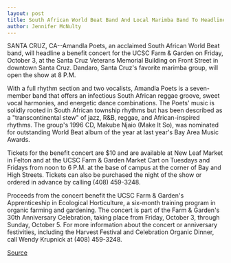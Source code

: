 ```yaml
---
layout: post
title: South African World Beat Band And Local Marimba Band To Headline Benefit Dance Concert For UCSC Farm & Garden On Friday, October 3
author: Jennifer McNulty
---
```


SANTA CRUZ, CA--Amandla Poets, an acclaimed South African World Beat  band, will headline a benefit concert for the UCSC Farm & Garden on Friday,  October 3, at the Santa Cruz Veterans Memorial Building on Front Street in  downtown Santa Cruz. Dandaro, Santa Cruz's favorite marimba group, will  open the show at 8 P.M.

With a full rhythm section and two vocalists, Amandla Poets is a  seven-member band that offers an infectious South African reggae groove,  sweet vocal harmonies, and energetic dance combinations. The Poets' music  is solidly rooted in South African township rhythms but has been described  as a "transcontinental stew" of jazz, R&B, reggae, and African-inspired  rhythms. The group's 1996 CD, Makube Njaio (Make It So), was nominated for  outstanding World Beat album of the year at last year's Bay Area Music  Awards.

Tickets for the benefit concert are $10 and are available at New Leaf  Market in Felton and at the UCSC Farm & Garden Market Cart on Tuesdays and  Fridays from noon to 6 P.M. at the base of campus at the corner of Bay and  High Streets. Tickets can also be purchased the night of the show or ordered  in advance by calling (408) 459-3248.

Proceeds from the concert benefit the UCSC Farm & Garden's  Apprenticeship in Ecological Horticulture, a six-month training program in  organic farming and gardening. The concert is part of the Farm & Garden's  30th Anniversary Celebration, taking place from Friday, October 3, through  Sunday, October 5. For more information about the concert or anniversary  festivities, including the Harvest Festival and Celebration Organic Dinner,  call Wendy Krupnick at (408) 459-3248.

[Source](http://www1.ucsc.edu/news_events/press_releases/archive/97-98/09-97/091897-South_African_World.html "Permalink to 091897-South_African_World")
